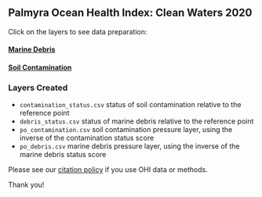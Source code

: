 ## Palmyra Ocean Health Index: Clean Waters 2020  

Click on the layers to see data preparation:  

#### [Marine Debris](https://ohi-4site.github.io/pal-prep/prep/cw/v2020/debris_data_prep.html)    

#### [Soil Contamination](https://ohi-4site.github.io/pal-prep/prep/cw/v2020/soil_contamination_data_prep.html)   

### Layers Created

- `contamination_status.csv`  status of soil contamination relative to the reference point    
- `debris_status.csv`  status of marine debris relative to the reference point   
- `po_contamination.csv`  soil contamination pressure layer, using the inverse of the contamination status score   
- `po_debris.csv`  marine debris pressure layer, using the inverse of the marine debris status score   


Please see our [citation policy](http://ohi-science.org/citation-policy/) if you use OHI data or methods.   

Thank you! 
 